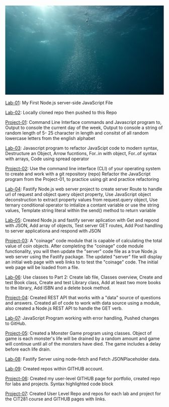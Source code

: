 ![](docs/assets/images/water.jpg)


[Lab-01]( https://c-stockdale.github.io/CIT281-lab-01/): My First Node.js server-side JavaScript File

[Lab-02]( https://c-stockdale.github.io/CIT281-Lab-02/): Locally cloned repo then pushed to this Repo

[Project-01](https://c-stockdale.github.io/CIT281-P1/): Command Line Interface commands and Javascript program to, Output to console the current day of the week, Output to console a string of random length of 5-             25 character in length and consitst of all random lowercase letters from the english alphabet

[Lab-03]( https://c-stockdale.github.io/CIT281-Lab-03/): Javascript program to refactor JavaScipt code to modern syntax, Destructure an Object, Arrow fucntions,                                                                For..in with object, For..of syntax with arrays, Code           using spread operator

[Project-02](https://c-stockdale.github.io/CIT281-P2/): Use the command line interface (CLI) of your operating system to create and work with a git repository (repo)                                                           Refactor the JavaScript program from the Project-01, to practice using git and practice refactoring

[Lab-04]( https://c-stockdale.github.io/CIT281-Lab-04/):  Fastify Node.js web server project to create server Route to handle url of request and object query object                                                             property, Use JavaScript object deconstruction to extract property values from request.query                                                                           object, Use ternary conditional operator to intialize a contant variable or use the string values, Template                                                             string literal within the send() method to return variable
          
[Lab-05]( https://c-stockdale.github.io/CIT281-Lab-05/): Created Node.js and fastify server aplication with Get and repond with JSON, Add array of objects, Test server                                                          GET routes, Add Post handling to server applicationa and respond with JSON

[Project-03](https://c-stockdale.github.io/CIT281-P3/): A "coinage" code module that is capable of calculating the total value of coin objects. After completing the                                                           "coinage" code module functionality, you will then update the "server" code file as a true Node.js web server                                                           using the Fastify package. The updated "server" file will display an initial web page with web links to to test                                                         the "coinage" code. The initial web page will be loaded from a file.

[Lab-06]( https://c-stockdale.github.io/CIT281-Lab-06/): Use classes to Part 2: Create lab file, Classes overview, Create and test Book class, Create and test Library                                                          class, Add at least two more books to the library, Add ISBN and a delete book method.

[Project-04](https://c-stockdale.github.io/CIT281-P4/): Created REST API that works with a "data" source of questions and answers. Created all of code to work with                                                             data source using a module, also created a Node.js REST API to handle the GET verb.

[Lab-07]( https://c-stockdale.github.io/CIT281-Lab-07/): JavaScript Program working with error handling, Pushed changes to GitHub.

[Project-05](https://c-stockdale.github.io/CIT281-P5/): Created a Monster Game program using classes. Object of game is each monster's life will be drained by a random                                                         amount and game will continue until all of the monsters have died. The game includes a delay before each life                                                           drain.

[Lab-08]( https://c-stockdale.github.io/CIT281-Lab-08/): Fastify Server using node-fetch and Fetch JSONPlaceholder data.

[Lab-09]( https://c-stockdale.github.io/CIT281-Lab-09/): Created repos within GITHUB account.

[Project-06](https://c-stockdale.github.io/CIT281-P6/): Created my user-level GITHUB page for portfolio, created repo for labs and projects.
                                                        Syntax highlighted code block

[Project-07](https://c-stockdale.github.io/CIT281-p7/): Created User Level Repo and repos for each lab and project for the CIT281 course and GITHUB pages with links.






          

                  

                
